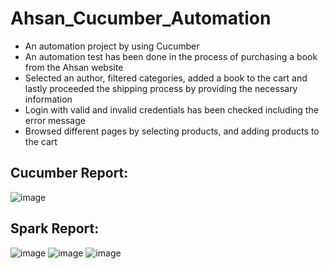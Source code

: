 # Ahsan_Cucumber_Automation
- An automation project by using Cucumber
-  An automation test has been done in the process of purchasing a book from the Ahsan website
- Selected an author, filtered categories, added a book to the cart and lastly proceeded the shipping process by providing the necessary information
- Login with valid and invalid credentials has been checked including the error message
- Browsed different pages by selecting products, and adding products to the cart

## Cucumber Report:
![image](https://github.com/user-attachments/assets/b34590bc-abbd-4bed-b82b-61a28e336430)

## Spark Report:
![image](https://github.com/user-attachments/assets/546357dc-672e-4e1d-8ec8-55cc31dd098a)
![image](https://github.com/user-attachments/assets/4ee8a52d-6583-4c68-bb99-c390fec10a12)
![image](https://github.com/user-attachments/assets/0c294b33-a25a-48cc-b929-281487a71425)

